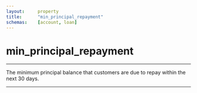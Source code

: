 ```yaml
---
layout:     property
title:      "min_principal_repayment"
schemas:    [account, loan]
---
```


# min_principal_repayment

---

The minimum principal balance that customers are due to repay within the next 30 days.

---